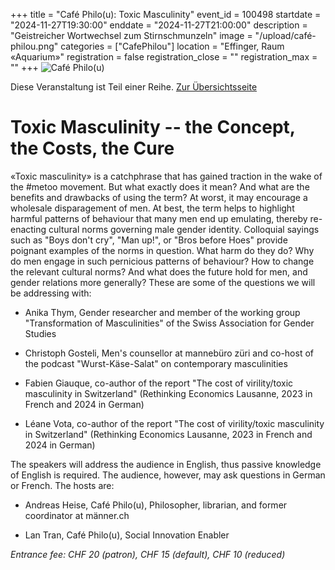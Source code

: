 +++
title = "Café Philo(u): Toxic Masculinity"
event_id = 100498
startdate = "2024-11-27T19:30:00"
enddate = "2024-11-27T21:00:00"
description = "Geistreicher Wortwechsel zum Stirnschmunzeln"
image = "/upload/café-philou.png"
categories = ["CafePhilou"]
location = "Effinger, Raum «Aquarium»"
registration = false
registration_close = ""
registration_max = ""
+++
![Café Philo(u)](/upload/café-philou.png)
       
Diese Veranstaltung ist Teil einer Reihe. [Zur Übersichtsseite](/cafephilou)

# Toxic Masculinity -- the Concept, the Costs, the Cure

«Toxic masculinity» is a catchphrase that has gained traction in the wake of the #metoo movement. But what exactly does it mean? And what are the benefits and drawbacks of using the term? At worst, it may encourage a wholesale disparagement of men. At best, the term helps to highlight harmful patterns of behaviour that many men end up emulating, thereby re-enacting cultural norms governing male gender identity. Colloquial sayings such as "Boys don't cry", "Man up!", or "Bros before Hoes" provide poignant examples of the norms in question. What harm do they do? Why do men engage in such pernicious patterns of behaviour? How to change the relevant cultural norms? And what does the future hold for men, and gender relations more generally? These are some of the questions we will be addressing with:

- Anika Thym, Gender researcher and member of the working group "Transformation of Masculinities" of the Swiss Association for Gender Studies

- Christoph Gosteli, Men's counsellor at mannebüro züri and co-host of the podcast "Wurst-Käse-Salat" on contemporary masculinities

- Fabien Giauque, co-author of the report "The cost of virility/toxic masculinity in Switzerland" (Rethinking Economics Lausanne, 2023 in French and 2024 in German)

- Léane Vota, co-author of the report "The cost of virility/toxic masculinity in Switzerland" (Rethinking Economics Lausanne, 2023 in French and 2024 in German)

The speakers will address the audience in English, thus passive knowledge of English is required. The audience, however, may ask questions in German or French. The hosts are:

- Andreas Heise, Café Philo(u), Philosopher, librarian, and former coordinator at männer.ch

- Lan Tran, Café Philo(u), Social Innovation Enabler

*Entrance fee: CHF 20 (patron), CHF 15 (default), CHF 10 (reduced)*       
